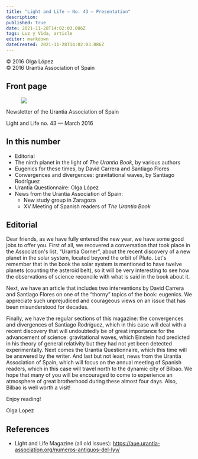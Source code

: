 ```yaml
---
title: "Light and Life — No. 43 — Presentation"
description: 
published: true
date: 2021-11-28T14:02:03.086Z
tags: Luz y Vida, article
editor: markdown
dateCreated: 2021-11-28T14:02:03.086Z
---
```


<p class="v-card v-sheet theme--light gray lighten-3 px-2">© 2016 Olga López<br>© 2016 Urantia Association of Spain</p>


## Front page

<figure id="Figure_1" class="image urantiapedia">
<img src="/image/article/Luz_y_Vida/LyV43/01.jpg">
</figure>

Newsletter of the Urantia Association of Spain

Light and Life no. 43 — March 2016

## In this number

- Editorial
- The ninth planet in the light of _The Urantia Book_, by various authors
- Eugenics for these times, by David Carrera and Santiago Flores
- Convergences and divergences: gravitational waves, by Santiago Rodríguez
- Urantia Questionnaire: Olga López
- News from the Urantia Association of Spain:
	- New study group in Zaragoza
	- XV Meeting of Spanish readers of _The Urantia Book_

## Editorial

Dear friends, as we have fully entered the new year, we have some good jobs to offer you. First of all, we recovered a conversation that took place in the Association's list, “Urantia Corner”, about the recent discovery of a new planet in the solar system, located beyond the orbit of Pluto. Let's remember that in the book the solar system is mentioned to have twelve planets (counting the asteroid belt), so it will be very interesting to see how the observations of science reconcile with what is said in the book about it.

Next, we have an article that includes two interventions by David Carrera and Santiago Flores on one of the “thorny” topics of the book: eugenics. We appreciate such unprejudiced and courageous views on an issue that has been misunderstood for decades.

Finally, we have the regular sections of this magazine: the convergences and divergences of Santiago Rodríguez, which in this case will deal with a recent discovery that will undoubtedly be of great importance for the advancement of science: gravitational waves, which Einstein had predicted in his theory of general relativity but they had not yet been detected experimentally. Next comes the Urantia Questionnaire, which this time will be answered by the writer. And last but not least, news from the Urantia Association of Spain, which will focus on the annual meeting of Spanish readers, which in this case will travel north to the dynamic city of Bilbao. We hope that many of you will be encouraged to come to experience an atmosphere of great brotherhood during these almost four days. Also, Bilbao is well worth a visit!

Enjoy reading!

Olga Lopez

## References

- Light and Life Magazine (all old issues): https://aue.urantia-association.org/numeros-antiguos-del-lyv/

